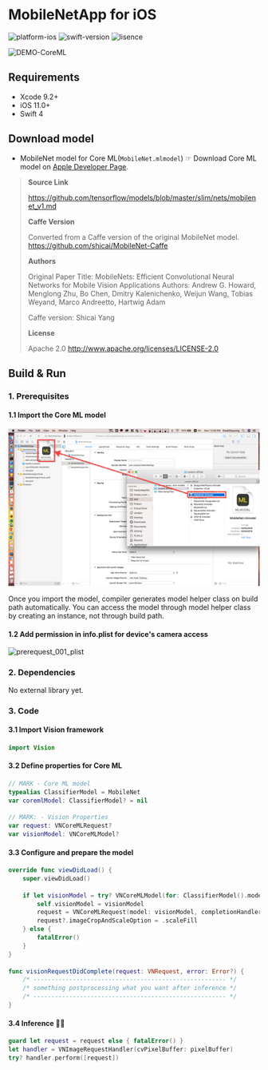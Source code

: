 # MobileNetApp for iOS

![platform-ios](https://img.shields.io/badge/platform-ios-lightgrey.svg)
![swift-version](https://img.shields.io/badge/swift-4-red.svg)
![lisence](https://img.shields.io/badge/license-MIT-black.svg)

![DEMO-CoreML](https://github.com/tucan9389/MobileNetApp-CoreML/raw/master/resource/MobileNet-CoreML-DEMO.gif?raw=true)

## Requirements

- Xcode 9.2+
- iOS 11.0+
- Swift 4

## Download model

- MobileNet model for Core ML(`MobileNet.mlmodel`)
  ☞ Download Core ML model on [Apple Developer Page](https://developer.apple.com/kr/machine-learning/build-run-models).

> **Source Link**
>
> https://github.com/tensorflow/models/blob/master/slim/nets/mobilenet_v1.md
>
> **Caffe Version**
>
> Converted from a Caffe version of the original MobileNet model.
> https://github.com/shicai/MobileNet-Caffe
>
> **Authors** 
>
> Original Paper Title: MobileNets: Efficient Convolutional Neural Networks for Mobile Vision Applications
> Authors: Andrew G. Howard, Menglong Zhu, Bo Chen, Dmitry Kalenichenko, Weijun Wang, Tobias Weyand, Marco Andreetto, Hartwig Adam
>
> Caffe version: Shicai Yang
>
> **License**
>
> Apache 2.0 
> http://www.apache.org/licenses/LICENSE-2.0

## Build & Run

### 1. Prerequisites

#### 1.1 Import the Core ML model

![모델 불러오기.png](resource/%EB%AA%A8%EB%8D%B8%20%EB%B6%88%EB%9F%AC%EC%98%A4%EA%B8%B0.png)

Once you import the model, compiler generates model helper class on build path automatically. You can access the model through model helper class by creating an instance, not through build path.

#### 1.2 Add permission in info.plist for device's camera access

![prerequest_001_plist](/Users/canapio/Project/machine%20learning/MoT%20Labs/github_project/ml-ios-projects/PoseEstimation-CoreML/resource/prerequest_001_plist.png)

### 2. Dependencies

No external library yet.

### 3. Code

#### 3.1 Import Vision framework

```swift
import Vision
```

#### 3.2 Define properties for Core ML

```swift
// MARK - Core ML model
typealias ClassifierModel = MobileNet
var coremlModel: ClassifierModel? = nil

// MARK: - Vision Properties
var request: VNCoreMLRequest?
var visionModel: VNCoreMLModel?
```

#### 3.3 Configure and prepare the model

```swift
override func viewDidLoad() {
    super.viewDidLoad()

	if let visionModel = try? VNCoreMLModel(for: ClassifierModel().model) {
        self.visionModel = visionModel
        request = VNCoreMLRequest(model: visionModel, completionHandler: visionRequestDidComplete)
        request?.imageCropAndScaleOption = .scaleFill
    } else {
        fatalError()
    }
}

func visionRequestDidComplete(request: VNRequest, error: Error?) { 
    /* ------------------------------------------------------ */
    /* something postprocessing what you want after inference */
    /* ------------------------------------------------------ */
}
```

#### 3.4 Inference 🏃‍♂️

```swift
guard let request = request else { fatalError() }
let handler = VNImageRequestHandler(cvPixelBuffer: pixelBuffer)
try? handler.perform([request])
```